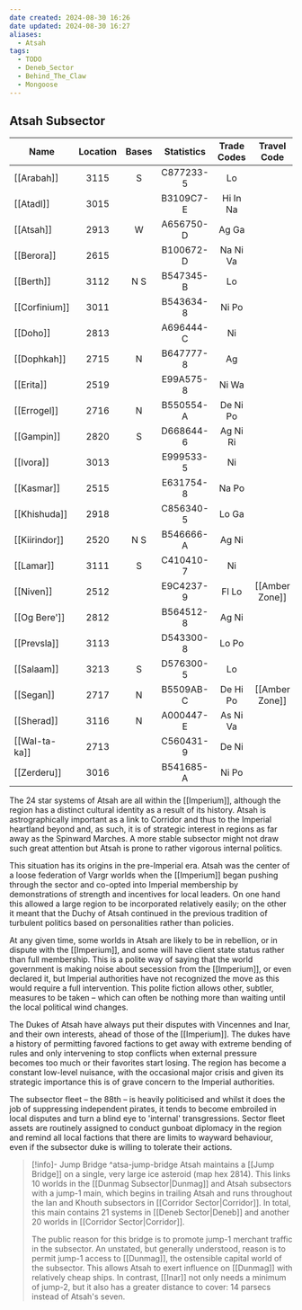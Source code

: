 ```yaml
---
date created: 2024-08-30 16:26
date updated: 2024-08-30 16:27
aliases:
  - Atsah
tags:
  - TODO
  - Deneb_Sector
  - Behind_The_Claw
  - Mongoose
---
```


## Atsah Subsector

| Name          | Location | Bases | Statistics | Trade Codes |   Travel Code  |  Allegiance  | Gas Giants |
| ------------- | :------: | :---: | :--------: | :---------: | :------------: | :----------: | :--------: |
| [[Arabah]]    |   3115   |   S   |  C877233-5 |      Lo     |                | [[Imperium]] |            |
| [[Atadl]]     |   3015   |       |  B3109C7-E |   Hi In Na  |                | [[Imperium]] |      G     |
| [[Atsah]]     |   2913   |   W   |  A656750-D |    Ag Ga    |                | [[Imperium]] |      G     |
| [[Berora]]    |   2615   |       |  B100672-D |   Na Ni Va  |                | [[Imperium]] |      G     |
| [[Berth]]     |   3112   |  N S  |  B547345-B |      Lo     |                | [[Imperium]] |      G     |
| [[Corfinium]] |   3011   |       |  B543634-8 |    Ni Po    |                | [[Imperium]] |      G     |
| [[Doho]]      |   2813   |       |  A696444-C |      Ni     |                | [[Imperium]] |      G     |
| [[Dophkah]]   |   2715   |   N   |  B647777-8 |      Ag     |                | [[Imperium]] |      G     |
| [[Erita]]     |   2519   |       |  E99A575-8 |    Ni Wa    |                | [[Imperium]] |      G     |
| [[Errogel]]   |   2716   |   N   |  B550554-A |   De Ni Po  |                | [[Imperium]] |      G     |
| [[Gampin]]    |   2820   |   S   |  D668644-6 |   Ag Ni Ri  |                | [[Imperium]] |      G     |
| [[Ivora]]     |   3013   |       |  E999533-5 |      Ni     |                | [[Imperium]] |      G     |
| [[Kasmar]]    |   2515   |       |  E631754-8 |    Na Po    |                | [[Imperium]] |      G     |
| [[Khishuda]]  |   2918   |       |  C856340-5 |    Lo Ga    |                | [[Imperium]] |      G     |
| [[Kiirindor]] |   2520   |  N S  |  B546666-A |    Ag Ni    |                | [[Imperium]] |            |
| [[Lamar]]     |   3111   |   S   |  C410410-7 |      Ni     |                | [[Imperium]] |      G     |
| [[Niven]]     |   2512   |       |  E9C4237-9 |    Fl Lo    | [[Amber Zone]] | [[Imperium]] |      G     |
| [[Og Bere']]  |   2812   |       |  B564512-8 |    Ag Ni    |                | [[Imperium]] |      G     |
| [[Prevsla]]   |   3113   |       |  D543300-8 |    Lo Po    |                | [[Imperium]] |            |
| [[Salaam]]    |   3213   |   S   |  D576300-5 |      Lo     |                | [[Imperium]] |      G     |
| [[Segan]]     |   2717   |   N   |  B5509AB-C |   De Hi Po  | [[Amber Zone]] | [[Imperium]] |      G     |
| [[Sherad]]    |   3116   |   N   |  A000447-E |   As Ni Va  |                | [[Imperium]] |      G     |
| [[Wal-ta-ka]] |   2713   |       |  C560431-9 |    De Ni    |                |              |      G     |
| [[Zerderu]]   |   3016   |       |  B541685-A |    Ni Po    |                |              |      G     |

The 24 star systems of Atsah are all within the [[Imperium]], although the region has a distinct cultural identity as a result of its history. Atsah is astrographically important as a link to Corridor and thus to the Imperial heartland beyond and, as such, it is of strategic interest in regions as far away as the Spinward Marches. A more stable subsector might not draw such great attention but Atsah is prone to rather vigorous internal politics.

This situation has its origins in the pre-Imperial era.  Atsah was the center of a loose federation of Vargr worlds when the [[Imperium]] began pushing through the sector and co-opted into Imperial membership by demonstrations of strength and incentives for local leaders. On one hand this allowed a large region to be incorporated relatively easily; on the other it meant that the Duchy of Atsah continued in the previous tradition of turbulent politics based on personalities rather than policies.

At any given time, some worlds in Atsah are likely to be in rebellion, or in dispute with the [[Imperium]], and some will have client state status rather than full membership.  This is a polite way of saying that the world government is making noise about secession from the [[Imperium]], or even declared it, but Imperial authorities have not recognized the move as this would require a full intervention. This polite fiction allows other, subtler, measures to be taken – which can often be nothing more than waiting until the local political wind changes.

The Dukes of Atsah have always put their disputes with Vincennes and Inar, and their own interests, ahead of those of the [[Imperium]]. The dukes have a history of permitting favored factions to get away with extreme bending of rules and only intervening to stop conflicts when external pressure becomes too much or their favorites start losing. The region has become a constant low-level nuisance, with the occasional major crisis and given its strategic importance this is of grave concern to the Imperial authorities.

The subsector fleet – the 88th – is heavily politicised and whilst it does the job of suppressing independent pirates, it tends to become embroiled in local disputes and turn a blind eye to 'internal' transgressions. Sector fleet assets are routinely assigned to conduct gunboat diplomacy in the region and remind all local factions that there are limits to wayward behaviour, even if the subsector duke is willing to tolerate their actions.

> [!info]- Jump Bridge ^atsa-jump-bridge
> Atsah maintains a [[Jump Bridge]] on a single, very large ice asteroid (map hex 2814). This links 10 worlds in the [[Dunmag Subsector|Dunmag]] and Atsah subsectors with a jump-1 main, which begins in trailing Atsah and runs throughout the Ian and Khouth subsectors in [[Corridor Sector|Corridor]]. In total, this main contains 21 systems in [[Deneb Sector|Deneb]] and another 20 worlds in [[Corridor Sector|Corridor]].
>
> The public reason for this bridge is to promote jump-1 merchant traffic in the subsector. An unstated, but generally understood, reason is to permit jump-1 access to [[Dunmag]], the ostensible capital world of the subsector. This allows Atsah to exert influence on [[Dunmag]] with relatively cheap ships. In contrast, [[Inar]] not only needs a minimum of jump-2, but it also has a greater distance to cover: 14 parsecs instead of Atsah's seven.

